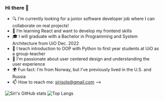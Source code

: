 ### Hi there 👋

- :mag: I'm currently looking for a junior software developer job where I can collaborate on real projects!
- 🌱 I’m learning React and want to develop my frontend skills
- :mortar_board: I will graduate with a Bachelor in Programming and System Architecture from UiO Dec. 2022
- :raising_hand: I teach introduction to OOP with Python to first year students at UiO as a group-teacher
- :sparkling_heart: I'm passionate about user centered design and understanding the user experience
- :earth_africa: Fun fact: I'm from Norway, but I've previously lived in the U.S. and Russia
- 📫 How to reach me: sirisols@gmail.com
-->

![Siri's GitHub stats](https://github-readme-stats.vercel.app/api?username=SiriSollerud&show_icons=true&theme=dracula) ![Top Langs](https://github-readme-stats.vercel.app/api/top-langs/?username=SiriSollerud&layout=compact&show_icons=true&theme=dracula)





